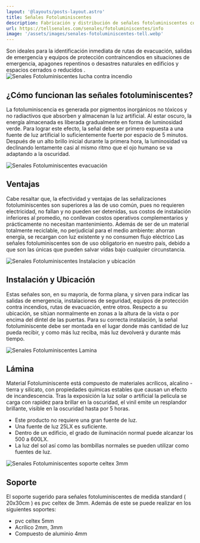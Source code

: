```yaml
---
layout: '@layouts/posts-layout.astro'
title: Señales Fotoluminiscentes 
description: Fabricación y distribución de señales fotoluminiscentes con diferentes soporte pvc celtex, acrílico, sustrato. 
url: https://tellsenales.com/senales/fotoluminiscentes/info
image: '/assets/images/senales-fotoluminiscentes-tell.webp'
---
```


Son ideales para la identificación inmediata de rutas de evacuación, salidas de emergencia y equipos de protección contraincendios en situaciones de emergencia, apagones repentinos o desastres naturales en edificios y espacios cerrados o reducidos .
![Senales Fotoluminiscentes lucha contra incendio](/assets/images/senales-fotoluminiscentes-tell.webp)

## ¿Cómo funcionan las señales fotoluminiscentes?

La fotoluminiscencia es generada por pigmentos inorgánicos no tóxicos y no radiactivos que absorben y almacenan la luz artificial.
Al estar oscuro, la energía almacenada es liberada gradualmente en forma de luminosidad verde. Para lograr este efecto, la señal debe ser primero expuesta a una fuente de luz artificial lo suficientemente fuerte por espacio de 5 minutos. Después de un alto brillo inicial durante la primera hora, la luminosidad va declinando lentamente casi al mismo ritmo que el ojo humano se va adaptando a la oscuridad.

![Senales Fotoluminiscentes evacuación](/assets/images/senales-fotoluminiscentes-evacuacion-tell.webp)

## Ventajas

Cabe resaltar que, la efectividad y ventajas de las señalizaciones fotoluminiscentes son superiores a las de uso común, pues no requieren electricidad, no fallan y no pueden ser detenidas, sus costos de instalación inferiores al promedio, no conllevan costos operativos complementarios y prácticamente no necesitan mantenimiento. Además de ser de un material totalmente reciclable, no perjudicial para el medio ambiente: ahorran energía, se recargan con luz existente y no consumen flujo eléctrico
Las señales fotoluminiscentes son de uso obligatorio en nuestro país, debido a que son las únicas que pueden salvar vidas bajo cualquier circunstancia.

![Senales Fotoluminiscentes Instalacion y ubicación](/assets/images/senales-fotoluminiscentes-instalacion.webp)

## Instalación y Ubicación

Estas señales son, en su mayoría, de forma plana, y sirven para indicar las salidas de emergencia, instalaciones de seguridad, equipos de protección contra incendios, rutas de evacuación, entre otros. Respecto a su ubicación, se sitúan normalmente en zonas a la altura de la vista o por encima del dintel de las puertas. Para su correcta instalación, la señal fotoluminiscente debe ser montada en el lugar donde más cantidad de luz pueda recibir, y como más luz reciba, más luz devolverá y durante más tiempo.

![Senales Fotoluminiscentes Lamina](/assets/images/senales-fotoluminiscentes-lamina.webp)

## Lámina

Material Fotoluminiscente está compuesto de materiales acrílicos, alcalino - tierra y silicato, con
propiedades químicas estables que causan un efecto de incandescencia. Tras la exposición la luz
solar o artificial la película se carga con rapidez para brillar en la oscuridad, el vinil emite un
resplandor brillante, visible en la oscuridad hasta por 5 horas.

- Este producto no requiere una gran fuente de luz.
- Una fuente de luz 25LX es suficiente.
- Dentro de un edificio, el grado de iluminación normal puede alcanzar los 500 a 600LX.
- La luz del sol así como las bombillas normales se pueden utilizar como fuentes de luz.

![Senales Fotoluminiscentes soporte celtex 3mm](/assets/images/senales-fotoluminiscentes-soporte.webp)

## Soporte

El soporte sugerido para señales fotoluminiscentes de medida standard ( 20x30cm ) es pvc celtex de 3mm. Además de este se puede realizar en los siguientes soportes:

- pvc celtex 5mm
- Acrílico 2mm, 3mm
- Compuesto de aluminio 4mm
